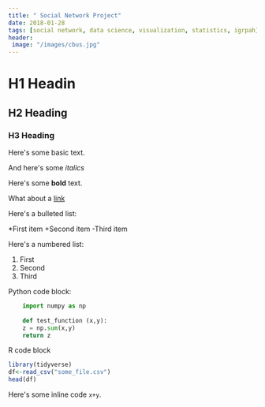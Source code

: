 ```yaml
---
title: " Social Network Project"
date: 2018-01-28
tags: [social network, data science, visualization, statistics, igrpah]
header:
 image: "/images/cbus.jpg"
---
```


# H1 Headin

## H2 Heading

### H3 Heading







Here's some basic text.

And here's some *italics*

Here's some **bold** text.

What about a [link](https://google.com)




Here's a bulleted list:

*First item
+Second item
-Third item


Here's a numbered list:

1. First
2. Second
3. Third


Python code block:

```python
    import numpy as np
    
    def test_function (x,y):
    z = np.sum(x,y)
    return z
```


R code block
```r
library(tidyverse)
df<-read_csv("some_file.csv")
head(df)
```

Here's some inline code `x+y`.

